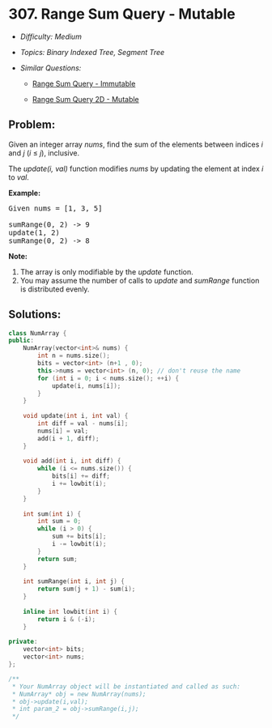 # 307. Range Sum Query - Mutable

* *Difficulty: Medium*

* *Topics: Binary Indexed Tree, Segment Tree*

* *Similar Questions:*

  * [Range Sum Query - Immutable](range-sum-query-immutable.md)

  * [Range Sum Query 2D - Mutable](range-sum-query-2d-mutable.md)

## Problem:

<p>Given an integer array <i>nums</i>, find the sum of the elements between indices <i>i</i> and <i>j</i> (<i>i</i> &le; <i>j</i>), inclusive.</p>

<p>The <i>update(i, val)</i> function modifies <i>nums</i> by updating the element at index <i>i</i> to <i>val</i>.</p>

<p><b>Example:</b></p>

<pre>
Given nums = [1, 3, 5]

sumRange(0, 2) -&gt; 9
update(1, 2)
sumRange(0, 2) -&gt; 8
</pre>

<p><b>Note:</b></p>

<ol>
	<li>The array is only modifiable by the <i>update</i> function.</li>
	<li>You may assume the number of calls to <i>update</i> and <i>sumRange</i> function is distributed evenly.</li>
</ol>

## Solutions:

```c++
class NumArray {
public:
    NumArray(vector<int>& nums) {
        int n = nums.size();
        bits = vector<int> (n+1 , 0);
        this->nums = vector<int> (n, 0); // don't reuse the name
        for (int i = 0; i < nums.size(); ++i) {
            update(i, nums[i]);
        }
    }
    
    void update(int i, int val) {
        int diff = val - nums[i];
        nums[i] = val;
        add(i + 1, diff);
    }
    
    void add(int i, int diff) {
        while (i <= nums.size()) {
            bits[i] += diff;
            i += lowbit(i);
        }
    }
    
    int sum(int i) {
        int sum = 0;
        while (i > 0) {
            sum += bits[i];
            i -= lowbit(i);
        }
        return sum;
    }
    
    int sumRange(int i, int j) {
        return sum(j + 1) - sum(i);
    }
    
    inline int lowbit(int i) {
        return i & (-i);
    }
    
private:
    vector<int> bits;
    vector<int> nums;
};

/**
 * Your NumArray object will be instantiated and called as such:
 * NumArray* obj = new NumArray(nums);
 * obj->update(i,val);
 * int param_2 = obj->sumRange(i,j);
 */
```
